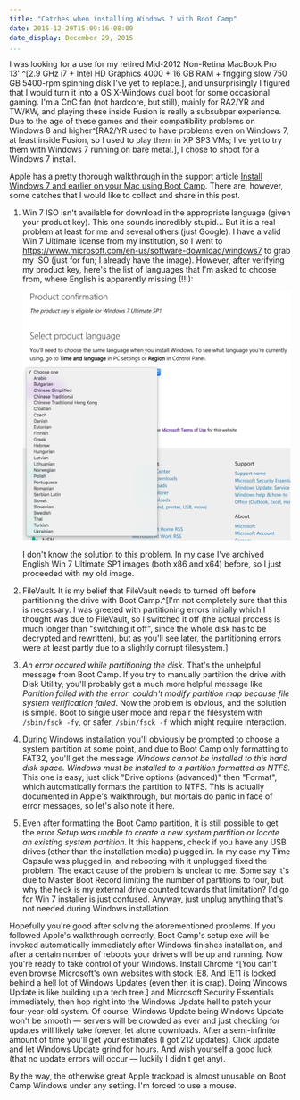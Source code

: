 ```yaml
---
title: "Catches when installing Windows 7 with Boot Camp"
date: 2015-12-29T15:09:16-08:00
date_display: December 29, 2015
...
```


I was looking for a use for my retired Mid-2012 Non-Retina MacBook Pro 13''^[2.9 GHz i7 + Intel HD Graphics 4000 + 16 GB RAM + frigging slow 750 GB 5400-rpm spinning disk I've yet to replace.], and unsurprisingly I figured that I would turn it into a OS X-Windows dual boot for some occasional gaming. I'm a CnC fan (not hardcore, but still), mainly for RA2/YR and TW/KW, and playing these inside Fusion is really a subsubpar experience. Due to the age of these games and their compatibility problems on Windows 8 and higher^[RA2/YR used to have problems even on Windows 7, at least inside Fusion, so I used to play them in XP SP3 VMs; I've yet to try them with Windows 7 running on bare metal.], I chose to shoot for a Windows 7 install.

Apple has a pretty thorough walkthrough in the support article [Install Windows 7 and earlier on your Mac using Boot Camp](https://support.apple.com/en-us/HT205016). There are, however, some catches that I would like to collect and share in this post.

1. Win 7 ISO isn't available for download in the appropriate language (given your product key). This one sounds incredibly stupid... But it is a real problem at least for me and several others (just Google). I have a valid Win 7 Ultimate license from my institution, so I went to <https://www.microsoft.com/en-us/software-download/windows7> to grab my ISO (just for fun; I already have the image). However, after verifying my product key, here's the list of languages that I'm asked to choose from, where English is apparently missing (!!!):

    ![|394| da !@#$?](/img/20151229-win7-iso-language-choice.png)

    I don't know the solution to this problem. In my case I've archived English Win 7 Ultimate SP1 images (both x86 and x64) before, so I just proceeded with my old image.

2. FileVault. It is my belief that FileVault needs to turned off before partitioning the drive with Boot Camp.^[I'm not completely sure that this is necessary. I was greeted with partitioning errors initially which I thought was due to FileVault, so I switched it off (the actual process is much longer than "switching it off", since the whole disk has to be decrypted and rewritten), but as you'll see later, the partitioning errors were at least partly due to a slightly corrupt filesystem.]

3. *An error occured while partitioning the disk.* That's the unhelpful message from Boot Camp. If you try to manually partition the drive with Disk Utility, you'll probably get a much more helpful message like *Partition failed with the error: couldn't modify partition map because file system verification failed*. Now the problem is obvious, and the solution is simple. Boot to single user mode and repair the filesystem with `/sbin/fsck -fy`, or safer, `/sbin/fsck -f` which might require interaction.

4. During Windows installation you'll obviously be prompted to choose a system partition at some point, and due to Boot Camp only formatting to FAT32, you'll get the message *Windows cannot be installed to this hard disk space. Windows must be installed to a partition formatted as NTFS.* This one is easy, just click "Drive options (advanced)" then "Format", which automatically formats the partition to NTFS. This is actually documented in Apple's walkthrough, but mortals do panic in face of error messages, so let's also note it here.

5. Even after formatting the Boot Camp partition, it is still possible to get the error *Setup was unable to create a new system partition or locate an existing system partition*. It this happens, check if you have any USB drives (other than the installation media) plugged in. In my case my Time Capsule was plugged in, and rebooting with it unplugged fixed the problem. The exact cause of the problem is unclear to me. Some say it's due to Master Boot Record limiting the number of partitions to four, but why the heck is my external drive counted towards that limitation? I'd go for Win 7 installer is just confused. Anyway, just unplug anything that's not needed during Windows installation.

Hopefully you're good after solving the aforementioned problems. If you followed Apple's walkthrough correctly, Boot Camp's setup.exe will be invoked automatically immediately after Windows finishes installation, and after a certain number of reboots your drivers will be up and running. Now you're ready to take control of your Windows. Install Chrome ^[You can't even browse Microsoft's own websites with stock IE8. And IE11 is locked behind a hell lot of Windows Updates (even then it is crap). Doing Windows Update is like building up a tech tree.] and Microsoft Security Essentials immediately, then hop right into the Windows Update hell to patch your four-year-old system. Of course, Windows Update being Windows Update won't be smooth — servers will be crowded as ever and just checking for updates will likely take forever, let alone downloads. After a semi-infinite amount of time you'll get your estimates (I got 212 updates). Click update and let Windows Update grind for hours. And wish yourself a good luck (that no update errors will occur — luckily I didn't get any).

By the way, the otherwise great Apple trackpad is almost unusable on Boot Camp Windows under any setting. I'm forced to use a mouse.
